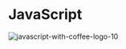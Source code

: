 # JavaScript
![javascript-with-coffee-logo-10](https://user-images.githubusercontent.com/109822667/233495047-f3cd731d-5899-4ff4-b3f7-23c22dea1afe.png)
